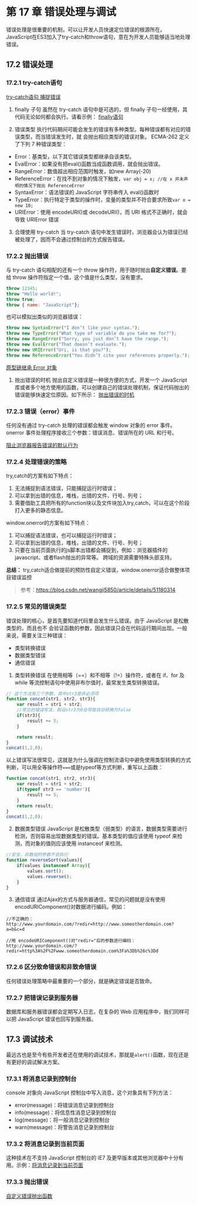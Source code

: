 # 第 17 章 错误处理与调试
错误处理是很重要的机制，可以让开发人员快速定位错误的根源所在。JavaScript在ES3加入了try-catch和throw语句，意在为开发人员能够适当地处理错误。

## 17.2 错误处理

### 17.2.1 try-catch语句
[try-catch语句 捕捉错误](./17.2/TryCatchExample01.html)
1. finally 子句
虽然在 try-catch 语句中是可选的，但 finally 子句一经使用，其代码无论如何都会执行。请看示例：
[finally语句](./17.2/TryCatchExample02.html)

2. 错误类型
执行代码期间可能会发生的错误有多种类型。每种错误都有对应的错误类型，而当错误发生时，就
会抛出相应类型的错误对象。 ECMA-262 定义了下列 7 种错误类型：
* Error：基类型，以下其它错误类型都继承自该类型。
* EvalError：如果没有把eval()函数当成函数调用，就会抛出错误。
* RangeError：数值超出相应范围时触发，如new Array(-20)
* ReferenceError：在找不到对象的情况下触发，```var obj = x; //在 x 并未声明的情况下抛出 ReferenceError```
* SyntaxError：语法错误的 JavaScript 字符串传入 eval()函数时
* TypeError：执行特定于类型的操作时，变量的类型并不符合要求所致```var o = new 10;```
* URIError：使用 encodeURI()或 decodeURI()，而 URI 格式不正确时，就会导致 URIError 错误

3. 合理使用 try-catch
当 try-catch 语句中发生错误时，浏览器会认为错误已经被处理了，因而不会通过控制台的方式报告错误。

### 17.2.2 抛出错误
与 try-catch 语句相配的还有一个 throw 操作符，用于随时抛出**自定义错误**。要给 throw 操作符指定一个值，这个值是什么类型，没有要求。
```javascript
throw 12345;
throw "Hello world!";
throw true;
throw { name: "JavaScript"};
```

也可以模拟出类似的浏览器错误：
```javascript
throw new SyntaxError("I don’t like your syntax.");
throw new TypeError("What type of variable do you take me for?");
throw new RangeError("Sorry, you just don’t have the range.");
throw new EvalError("That doesn’t evaluate.");
throw new URIError("Uri, is that you?");
throw new ReferenceError("You didn’t cite your references properly.");
```

[原型链继承 Error 对象](./17.2/ThrowingErrorsExample01.html)

1. 抛出错误的时机
抛出自定义错误是一种很方便的方式，开发一个 JavaScript 库或者多个地方使用的函数，可以创建自己的错误处理机制，保证代码抛出的错误能够快速定位原因。如下所示：
[抛出错误的时机](./17.2/ThrowingErrorsExample02.html)

### 17.2.3 错误（error）事件
任何没有通过 try-catch 处理的错误都会触发 window 对象的 error 事件。onerror 事件处理程序接收三个参数：错误消息、错误所在的 URL 和行号。

[阻止浏览器报告错误的默认行为](./17.2/OnErrorExample01.htm)

### 17.2.4 处理错误的策略
try,catch的方案有如下特点：
1. 无法捕捉到语法错误，只能捕捉运行时错误；
1. 可以拿到出错的信息，堆栈，出错的文件、行号、列号；
1. 需要借助工具把所有的function块以及文件块加入try,catch，可以在这个阶段打入更多的静态信息。

window.onerror的方案有如下特点：
1. 可以捕捉语法错误，也可以捕捉运行时错误；
1. 可以拿到出错的信息，堆栈，出错的文件、行号、列号；
1. 只要在当前页面执行的js脚本出错都会捕捉到，例如：浏览器插件的javascript、或者flash抛出的异常等。
跨域的资源需要特殊头部支持。

**总结：** try,catch适合做提前的预防性自定义错误，window.onerror适合做整体项目错误监控

> 参考：https://blog.csdn.net/wangji5850/article/details/51180314

### 17.2.5 常见的错误类型
错误处理的核心，是首先要知道代码里会发生什么错误。由于 JavaScript 是松散类型的，而且也不
会验证函数的参数，因此错误只会在代码运行期间出现。一般来说，需要关注三种错误：
* 类型转换错误
* 数据类型错误
* 通信错误

1. 类型转换错误
在使用相等（==）和不相等（!=）操作符，或者在 if、for 及 while 等流控制语句中使用非布尔值时，最常发生类型转换错误。

```javascript
// 这个方法有三个参数，其中str3是非必须项
function concat(str1, str2, str3){
    var result = str1 + str2;
    //常见的错误写法，假设str3为0会导致自动转换为false
    if(str3){
        result += 5;
    }

    return result;
}
concat(1,2,0);
```

以上错误写法很常见，这就是为什么强调在控制流语句中避免使用类型转换的方式判断，可以用全等操作符```===```或是typeof等方式判断，重写以上函数：

```javascript
function concat(str1, str2, str3){
    var result = str1 + str2;
    if(typeof str3 == 'number'){
        result += 5;
    }
    return result;
}
concat(1,2,0);
```

2. 数据类型错误
JavaScript 是松散类型（弱类型）的语言，数据类型需要进行检测，否则容易出现数据类型的错误。基本类型的值应该使用 typeof 来检测，而对象的值则应该使用 instanceof 来检测。
```javascript
//安全，非数组的参数不会执行
function reverseSort(values){
    if(values instanceof Array){
        values.sort();
        values.reverse();
    }
}
```

3. 通信错误
通过Ajax的方式与服务器通信，常见的问题就是没有使用encodURIComponent()对数据进行编码。例如：
```
//不正确的：
http://www.yourdomain.com/?redir=http://www.someotherdomain.com?a=b&c=d

//用 encodeURIComponent()对"redir="后的参数进行编码：
http://www.yourdomain.com/?redir=http%3A%2F%2Fwww.someotherdomain.com%3Fa%3Db%26c%3Dd
```

### 17.2.6 区分致命错误和非致命错误
任何错误处理策略中最重要的一个部分，就是确定错误是否致命。

### 17.2.7 把错误记录到服务器
数据库和服务器错误都会定期写入日志，在复杂的 Web 应用程序中，我们同样可以把 JavaScript 错误也回写到服务器。

## 17.3 调试技术
最远古也是至今有些开发者还在使用的调试技术，那就是```alert()```函数，现在还是有更好的调试解决方案。

### 17.3.1 将消息记录到控制台
console 对象向 JavaScript 控制台中写入消息，这个对象具有下列方法：
* error(message)：将错误消息记录到控制台
* info(message)：将信息性消息记录到控制台
* log(message)：将一般消息记录到控制台
* warn(message)：将警告消息记录到控制台

### 17.3.2 将消息记录到当前页面
这种技术在不支持 JavaScript 控制台的 IE7 及更早版本或其他浏览器中十分有用。示例：[将消息记录到当前页面](./17.3/PageLoggingExample01.html)

### 17.3.3 抛出错误
[自定义错误抛出函数](./17.3/AssertExample01.html)

